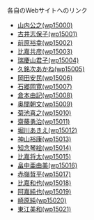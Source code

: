各自のWebサイトへのリンク

<ul>
	<li><a href="http://wp15000.github.io/html.1st" target="_blank">山内公之(wp15000)</a>
	<li><a href="http://wp15001.github.io/html.1st" target="_blank">古井志保子(wp15001)</a>
	<li><a href="http://wp15002.github.io/html.1st" target="_blank">前原裕幸(wp15002)</a>
	<li><a href="http://wp15003.github.io/html.1st" target="_blank">比嘉共彦(wp15003)</a>
	<li><a href="http://wp15004.github.io/html.1st" target="_blank">瑞慶山君子(wp15004)</a>
	<li><a href="http://wp15005.github.io/html.1st" target="_blank">久銘次あかね(wp15005)</a>
	<li><a href="http://wp15006.github.io/html.1st" target="_blank">岡田安民(wp15006)</a>
	<li><a href="http://wp15007.github.io/html.1st" target="_blank">石郷岡寛(wp15007)</a>
	<li><a href="http://wp15008.github.io/html.1st" target="_blank">倉本由記(wp15008)</a>
	<li><a href="http://wp15009.github.io/html.1st" target="_blank">奥間朝文(wp15009)</a>
	<li><a href="http://wp15010.github.io/html.1st" target="_blank">菊池喜之(wp15010)</a>
	<li><a href="http://wp15011.github.io/html.1st" target="_blank">齋藤勇治(wp15011)</a>
	<li><a href="http://wp15012.github.io/html.1st" target="_blank">堀川あきえ(wp15012)</a>
	<li><a href="http://wp15013.github.io/html.1st" target="_blank">神山裕康(wp15013)</a>
	<li><a href="http://wp15014.github.io/practice/index.html" target="_blank">知念琴絵(wp15014)</a>
	<li><a href="http://wp15015.github.io/html.1st" target="_blank">比嘉将太(wp15015)</a>
	<li><a href="http://wp15016.github.io/html.1st" target="_blank">畠中亜由美(wp15016)</a>
	<li><a href="http://wp15017.github.io/html.1st" target="_blank">赤嶺哲平(wp15017)</a>
	<li><a href="http://wp15018.github.io/html.1st" target="_blank">比嘉和也(wp15018)</a>
	<li><a href="http://wp15019.github.io/html.1st" target="_blank">阿嘉純也(wp15019)</a>
	<li><a href="http://wp15020.github.io/html.1st" target="_blank">崎原純(wp15020)</a>
	<li><a href="http://wp15021.github.io/html.1st" target="_blank">東江美和(wp15021)</a>
</ul>
